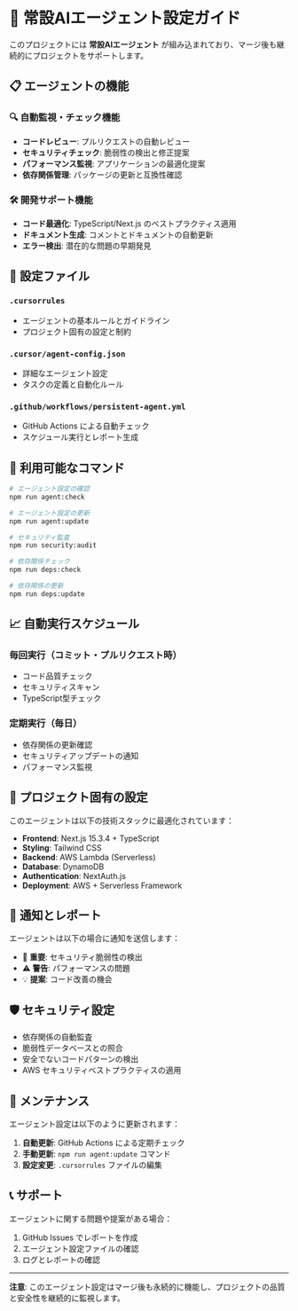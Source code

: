 # 🤖 常設AIエージェント設定ガイド

このプロジェクトには **常設AIエージェント** が組み込まれており、マージ後も継続的にプロジェクトをサポートします。

## 📋 エージェントの機能

### 🔍 自動監視・チェック機能
- **コードレビュー**: プルリクエストの自動レビュー
- **セキュリティチェック**: 脆弱性の検出と修正提案
- **パフォーマンス監視**: アプリケーションの最適化提案
- **依存関係管理**: パッケージの更新と互換性確認

### 🛠️ 開発サポート機能
- **コード最適化**: TypeScript/Next.js のベストプラクティス適用
- **ドキュメント生成**: コメントとドキュメントの自動更新
- **エラー検出**: 潜在的な問題の早期発見

## 🚀 設定ファイル

### `.cursorrules`
- エージェントの基本ルールとガイドライン
- プロジェクト固有の設定と制約

### `.cursor/agent-config.json`
- 詳細なエージェント設定
- タスクの定義と自動化ルール

### `.github/workflows/persistent-agent.yml`
- GitHub Actions による自動チェック
- スケジュール実行とレポート生成

## 🔧 利用可能なコマンド

```bash
# エージェント設定の確認
npm run agent:check

# エージェント設定の更新
npm run agent:update

# セキュリティ監査
npm run security:audit

# 依存関係チェック
npm run deps:check

# 依存関係の更新
npm run deps:update
```

## 📈 自動実行スケジュール

### 毎回実行（コミット・プルリクエスト時）
- コード品質チェック
- セキュリティスキャン
- TypeScript型チェック

### 定期実行（毎日）
- 依存関係の更新確認
- セキュリティアップデートの通知
- パフォーマンス監視

## 🎯 プロジェクト固有の設定

このエージェントは以下の技術スタックに最適化されています：

- **Frontend**: Next.js 15.3.4 + TypeScript
- **Styling**: Tailwind CSS
- **Backend**: AWS Lambda (Serverless)
- **Database**: DynamoDB
- **Authentication**: NextAuth.js
- **Deployment**: AWS + Serverless Framework

## 🔔 通知とレポート

エージェントは以下の場合に通知を送信します：

- 🚨 **重要**: セキュリティ脆弱性の検出
- ⚠️ **警告**: パフォーマンスの問題
- 💡 **提案**: コード改善の機会

## 🛡️ セキュリティ設定

- 依存関係の自動監査
- 脆弱性データベースとの照合
- 安全でないコードパターンの検出
- AWS セキュリティベストプラクティスの適用

## 🔄 メンテナンス

エージェント設定は以下のように更新されます：

1. **自動更新**: GitHub Actions による定期チェック
2. **手動更新**: `npm run agent:update` コマンド
3. **設定変更**: `.cursorrules` ファイルの編集

## 📞 サポート

エージェントに関する問題や提案がある場合：

1. GitHub Issues でレポートを作成
2. エージェント設定ファイルの確認
3. ログとレポートの確認

---

**注意**: このエージェント設定はマージ後も永続的に機能し、プロジェクトの品質と安全性を継続的に監視します。